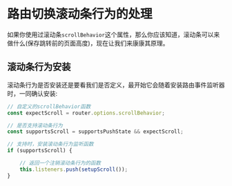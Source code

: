 # 路由切换滚动条行为的处理

如果你使用过滚动条`scrollBehavior`这个属性，那么你应该知道，滚动条可以来做什么(保存跳转前的页面高度)，现在让我们来康康其原理。

## 滚动条行为安装

滚动条行为是否安装还是要看我们是否定义，最开始它会随着安装路由事件监听器时，一同确认安装:

```js
// 自定义的scrollBehavior函数
const expectScroll = router.options.scrollBehavior;

// 是否支持滚动条行为
const supportsScroll = supportsPushState && expectScroll;

// 支持时，安装滚动条行为监听函数
if (supportsScroll) {

    // 返回一个注销滚动条行为的函数
    this.listeners.push(setupScroll());
}
```